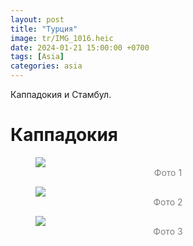 ```yaml
---
layout: post
title: "Турция"
image: tr/IMG_1016.heic
date: 2024-01-21 15:00:00 +0700
tags: [Asia]
categories: asia
---
```


<style>
  .img-caption {
     text-align: center;
     color: gray;
  }
  
  .row {
    display: flex;
    padding-bottom: 1.6%;
  }

  .column1 {
    flex: 50.0%;
    padding-right: 0.8%;
  }
  
  .column2 {
    flex: 50.0%;
    padding-left: 0.8%;
  }
  
</style>

Каппадокия и Стамбул. 

# Каппадокия

<figure>
    <img class="fullscreen" src="tr/IMG_0558.heic" onClick="makeFullScreen(event)"> 
    <figcaption class='img-caption'>Фото 1</figcaption>
</figure>


<figure>
    <img class="fullscreen" src="tr/IMG_0814.heic" onClick="makeFullScreen(event)"> 
    <figcaption class='img-caption'>Фото 2</figcaption>
</figure>


<figure>
    <img class="fullscreen" src="tr/IMG_0825.heic" onClick="makeFullScreen(event)"> 
    <figcaption class='img-caption'>Фото 3</figcaption>
</figure>
